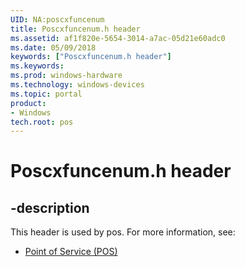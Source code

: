 ```yaml
---
UID: NA:poscxfuncenum
title: Poscxfuncenum.h header
ms.assetid: af1f820e-5654-3014-a7ac-05d21e60adc0
ms.date: 05/09/2018
keywords: ["Poscxfuncenum.h header"]
ms.keywords: 
ms.prod: windows-hardware
ms.technology: windows-devices
ms.topic: portal
product:
- Windows
tech.root: pos
---
```


# Poscxfuncenum.h header


## -description


This header is used by pos. For more information, see:

- [Point of Service (POS)](../_pos/index.md)
